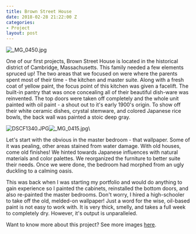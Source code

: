 ```yaml
---
title: Brown Street House
date: 2018-02-28 21:22:00 Z
categories:
- Project
layout: post
---
```


![_MG_0450.jpg](/uploads/_MG_0450.jpg)

One of our first projects, Brown Street House is located in the historical district of Cambridge, Massachusetts. This family needed a few elements spruced up! The two areas that we focused on were where the parents spent most of their time - the kitchen and master suite. Along with a fresh coat of yellow paint, the focus point of this kitchen was given a facelift. The built-in pantry that was once concealing all of their beautiful dish-ware was reinvented. The top doors were taken off completely and the whole unit painted with oil paint - a shout out to it's early 1900's origin. To show off their white ceramic dishes, crystal stemware, and colored Japanese rice bowls, the back wall was painted a stoic deep gray.

![DSCF1340.JPG](/uploads/DSCF1340.JPG)![_MG_0415.jpg](/uploads/_MG_0415.jpg)\

Let's start with the obvious in the master bedroom - that wallpaper. Some of it was pealing, other areas stained from water damage. With old houses, come old finishes! We hinted towards Japanese influences with natural materials and color palettes. We reorganized the furniture to better suite their needs. Once we were done, the bedroom had morphed from an ugly duckling to a calming oasis.

This was back when I was starting my portfolio and would do anything to gain experience so I painted the cabinets, reinstalled the bottom doors, and also re-painted the master bedrooms. Don't worry, I hired a high-schooler to take off the old, melded-on wallpaper! Just a word for the wise, oil-based paint is not easy to work with. It is very thick, smelly, and takes a full week to completely dry. However, it's output is unparalleled.

Want to know more about this project? See more images [here](http://basic-space.com/posts/brown-street.html).